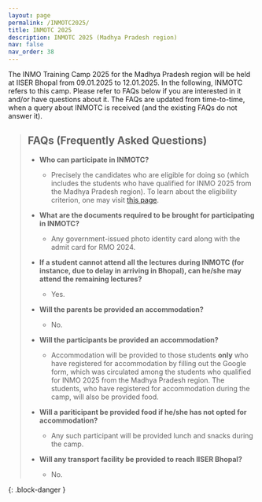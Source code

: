 ```yaml
---
layout: page
permalink: /INMOTC2025/
title: INMOTC 2025
description: INMOTC 2025 (Madhya Pradesh region)
nav: false
nav_order: 38
---
```



The INMO Training Camp 2025 for the Madhya Pradesh region will be held at IISER Bhopal from 09.01.2025 to 12.01.2025. In the following, INMOTC refers to this camp. Please refer to FAQs below if you are interested in it and/or have questions about it. The FAQs are updated from time-to-time, when a query about INMOTC is received (and the existing FAQs do not answer it).

> ## FAQs (Frequently Asked Questions)
>
> - **Who can participate in INMOTC?**
>   - Precisely the candidates who are eligible for doing so (which includes the students who have qualified for INMO 2025 from the Madhya Pradesh region). To learn about the eligibility criterion, one may visit [this page](https://olympiads.hbcse.tifr.res.in/rmo-2024-results/).
>
>
> - **What are the documents required to be brought for participating in INMOTC?**
>   - Any government-issued photo identity card along with the admit card for RMO 2024.
>
>
> - **If a student cannot attend all the lectures during INMOTC (for instance, due to delay in arriving in Bhopal), can he/she may attend the remaining lectures?**
>   - Yes.
>
>
> - **Will the parents be provided an accommodation?**
>   - No.
>
>
> - **Will the participants be provided an accommodation?**
>   - Accommodation will be provided to those students **only** who have registered for accommodation by filling out the Google form, which was circulated among the students who qualified for INMO 2025 from the Madhya Pradesh region. The students, who have registered for accommodation during the camp, will also be provided food.
>
>
> - **Will a pariticipant be provided food if he/she has not opted for accommodation?**
>   - Any such participant will be provided lunch and snacks during the camp.
>
>
> - **Will any transport facility be provided to reach IISER Bhopal?**
>   - No.
>
{: .block-danger }